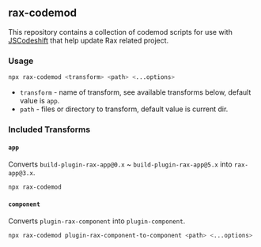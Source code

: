 ## rax-codemod

This repository contains a collection of codemod scripts for use with [JSCodeshift](https://github.com/facebook/jscodeshift) that help update Rax related project.

### Usage

```bash
npx rax-codemod <transform> <path> <...options>
```

- `transform` - name of transform, see available transforms below, default value is `app`.
- `path` - files or directory to transform, default value is current dir.

### Included Transforms

#### `app`

Converts `build-plugin-rax-app@0.x` ~ `build-plugin-rax-app@5.x` into `rax-app@3.x`.

```bash
npx rax-codemod
```

#### `component`

Converts `plugin-rax-component` into `plugin-component`.

```bash
npx rax-codemod plugin-rax-component-to-component <path> <...options>
```
